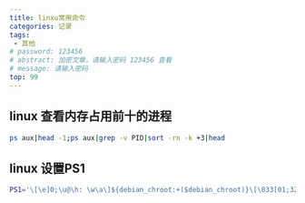 ```yaml
---
title: linxu常用命令
categories: 记录
tags:
 - 其他
# password: 123456
# abstract: 加密文章，请输入密码 123456 查看
# message: 请输入密码
top: 99
---
```

## linux 查看内存占用前十的进程

```bash
ps aux|head -1;ps aux|grep -v PID|sort -rn -k +3|head
```

## linux 设置PS1
```bash
PS1='\[\e]0;\u@\h: \w\a\]${debian_chroot:+($debian_chroot)}\[\033[01;32m\]\u:\[\033[01;34m\]\W\[\033[00m\]\$'
```
